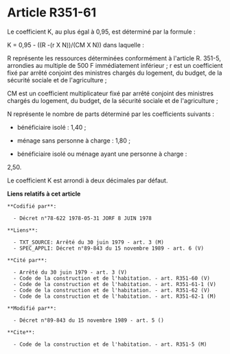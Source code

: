 # Article R351-61

Le coefficient K, au plus égal à 0,95, est déterminé par la formule :

K = 0,95 - ((R -(r X N))/(CM X N)) dans laquelle :

R représente les ressources déterminées conformément à l'article R. 351-5, arrondies au multiple de 500 F immédiatement
inférieur ;    r est un coefficient fixé par arrêté conjoint des ministres chargés du logement, du budget, de la sécurité
sociale et de l'agriculture ;

CM est un coefficient multiplicateur fixé par arrêté conjoint des ministres chargés du logement, du budget, de la sécurité
sociale et de l'agriculture ;

N représente le nombre de parts déterminé par les coefficients suivants :

- bénéficiaire isolé : 1,40 ;

- ménage sans personne à charge : 1,80 ;

- bénéficiaire isolé ou ménage ayant une personne à charge :

2,50.

Le coefficient K est arrondi à deux décimales par défaut.

**Liens relatifs à cet article**

	**Codifié par**:

	  - Décret n°78-622 1978-05-31 JORF 8 JUIN 1978

	**Liens**:

	  - TXT_SOURCE: Arrêté du 30 juin 1979 - art. 3 (M)
	  - SPEC_APPLI: Décret n°89-843 du 15 novembre 1989 - art. 6 (V)

	**Cité par**:

	  - Arrêté du 30 juin 1979 - art. 3 (V)
	  - Code de la construction et de l'habitation. - art. R351-60 (V)
	  - Code de la construction et de l'habitation. - art. R351-61-1 (V)
	  - Code de la construction et de l'habitation. - art. R351-62 (V)
	  - Code de la construction et de l'habitation. - art. R351-62-1 (M)

	**Modifié par**:

	  - Décret n°89-843 du 15 novembre 1989 - art. 5 ()

	**Cite**:

	  - Code de la construction et de l'habitation. - art. R351-5 (M)
